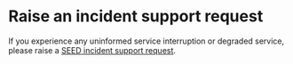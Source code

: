 # Raise an incident support request
If you experience any uninformed service interruption or degraded service, please raise a [SEED incident support request](https://form.gov.sg/6099efa30d6a0a0012dff367).
